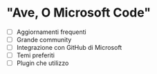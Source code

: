 # "Ave, O Microsoft Code"

- [ ]  Aggiornamenti frequenti
- [ ]  Grande community
- [ ]  Integrazione con GitHub di Microsoft
- [ ]  Temi preferiti
- [ ]  Plugin che utilizzo